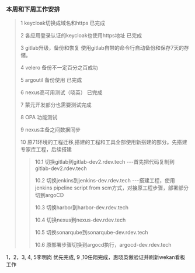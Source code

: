 ### 本周和下周工作安排

> 1 keycloak切换成域名和https        已完成
>
> 2 各应用登录认证的keycloak也使用https地址 已完成
>
> 3 gitlab升级，备份和恢复 使用gitlab自带的命令行自动备份和保存7天的存储。 
>
> 4 velero  备份不一定百分之百成功  
>
> 5 argoutil 备份使用                         已完成
>
> 6 nexus高可用测试（晓英）          已完成
>
> 7 蒙元开发部分也需要测试完成         
>
> 8 OPA 功能测试   
>
> 9 nexus主备之间数据同步
>
> 10 原71环境的工程迁移,搭建的工程和工具全部使用新搭建的部分。先搭建专家库工程，后续搭建
>
> > 10.1 切换gitlab到gitlab-dev2.rdev.tech  ---首先把代码复制到gitlab-dev2.rdev.tech
> >
> > 10.2 切换jenkins到jenkins-dev.rdev.tech   ---搭建工程，使用jenkins pipeline script from scm方式，对接原工程步骤，部署部分切到argoCD
> >
> > 10.3 切换harbor到harbor-dev.rdev.tech  
> >
> > 10.4 切换nexus到nexus-dev.rdev.tech
> >
> > 10.5 切换sonarqube到sonarqube-dev.rdev.tech
> >
> > 10.6 原部署步骤切换到argocd执行，argocd-dev.rdev.tech
> >
> > 



1，2，3, 4, 5李明岗 优先完成, 9 ,10任翔完成，惠晓英做验证并刷新wekan看板工作